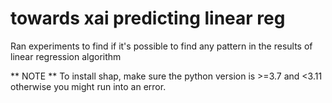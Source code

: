 # towards xai predicting linear reg
 Ran experiments to find if it's possible to find any pattern in the results of linear regression algorithm
 
 ** NOTE **
 To install shap, make sure the python version is >=3.7 and <3.11 otherwise you might run into an error.
